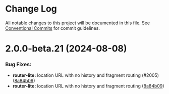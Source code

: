 # Change Log

All notable changes to this project will be documented in this file.
See [Conventional Commits](https://conventionalcommits.org) for commit guidelines.

<a name="2.0.0-beta.21"></a>
# 2.0.0-beta.21 (2024-08-08)

### Bug Fixes:

* **router-lite:** location URL with no history and fragment routing (#2005) ([8a84b09](https://github.com/aurelia/aurelia/commit/8a84b09))
* **router-lite:** location URL with no history and fragment routing ([8a84b09](https://github.com/aurelia/aurelia/commit/8a84b09))

